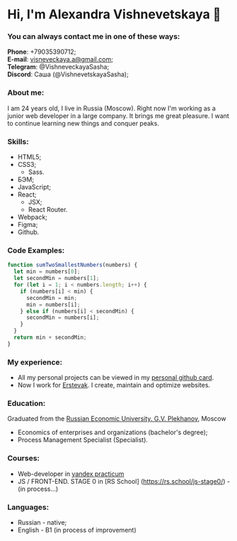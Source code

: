 # Hi, I'm Alexandra Vishnevetskaya :wave:

### You can always contact me in one of these ways:
**Phone**: +79035390712;<br>
**E-mail**: visneveckaya.a@gmail.com;<br>
**Telegram**: @VishneveckayaSasha;<br>
**Discord**: Саша (@VishnevetskayaSasha);<br>

### About me:
I am 24 years old, I live in Russia (Moscow). Right now I'm working as a junior web developer in a large company. It brings me great pleasure. I want to continue learning new things and conquer peaks.

### Skills:
- HTML5;
- CSS3;
  * Sass.
- БЭМ;
- JavaScript;
- React;
  * JSX;
  * React Router.
- Webpack;
- Figma;
- Github.

### Code Examples: 
```javascript
function sumTwoSmallestNumbers(numbers) {  
  let min = numbers[0];
  let secondMin = numbers[1];
  for (let i = 1; i < numbers.length; i++) {
    if (numbers[i] < min) {
      secondMin = min;
      min = numbers[i];
    } else if (numbers[i] < secondMin) {
      secondMin = numbers[i];
    }
  }
  return min + secondMin;
}
```

### My experience: 
- All my personal projects can be viewed in my [personal github card](https://github.com/VishnevetskayaSasha).
- Now I work for [Erstevak](https://erstvak.com/). I create, maintain and optimize websites.

### Education:
Graduated from the [Russian Economic University. G.V. Plekhanov](https://new2.rea.ru/), Moscow
* Economics of enterprises and organizations (bachelor's degree);
* Process Management Specialist (Specialist).

### Courses:
* Web-developer in [yandex practicum](https://practicum.yandex.ru/web/)
* JS / FRONT-END. STAGE 0 in [RS School] (https://rs.school/js-stage0/) - (in process...)

### Languages:
* Russian - native;
* English - B1 (in process of improvement)
